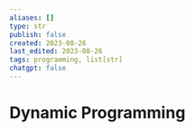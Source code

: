 ```yaml
---
aliases: []
type: str
publish: false
created: 2023-08-26
last_edited: 2023-08-26
tags: programming, list[str]
chatgpt: false
---
```

# Dynamic Programming